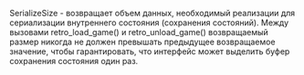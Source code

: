 SerializeSize - возвращает объем данных, необходимый реализации для сериализации внутреннего состояния (сохранения состояний).
Между вызовами retro_load_game() и retro_unload_game() возвращаемый размер никогда не должен превышать предыдущее возвращаемое значение, чтобы гарантировать, что интерфейс может выделить буфер сохранения состояния один раз.